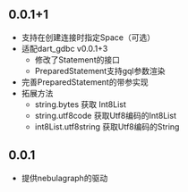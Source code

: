 ## 0.0.1+1
- 支持在创建连接时指定Space（可选）
- 适配dart_gdbc v0.0.1+3
  - 修改了Statement的接口
  - PreparedStatement支持gql参数渲染
- 完善PreparedStatement的带参实现
- 拓展方法
  - string.bytes 获取 Int8List
  - string.utf8code 获取Utf8编码的Int8List
  - int8List.utf8string 获取Utf8编码的String

## 0.0.1

- 提供nebulagraph的驱动